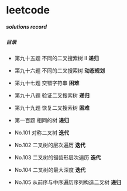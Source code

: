 # leetcode
##### solutions record
##### 目录
- 第九十五题 不同的二叉搜索树 II **递归**

- 第九十六题 不同的二叉搜索树 **动态规划**

- 第九十七题 交错字符串 **困难**

- 第九十八题 验证二叉搜索树 **递归**

- 第九十九题 恢复二叉搜索树 **困难**

- 第一百题 相同的树 **递归**

- No.101 对称二叉树 **迭代**

- No.102 二叉树的层次遍历 **迭代**

- No.103 二叉树的锯齿形层次遍历 **迭代**

- No.104 二叉树的最大深度 **迭代**

- No.105 从前序与中序遍历序列构造二叉树 **递归**
